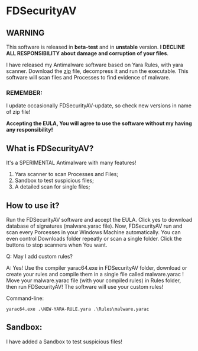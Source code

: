 # FDSecurityAV

## WARNING
This software is released in <strong>beta-test</strong> and in <strong>unstable</strong> version. <strong>I DECLINE ALL RESPONSIBILITY about damage and corruption of your files</strong>.

I have released my Antimalware software based on Yara Rules, with yara scanner. Download the <a href="https://github.com/FabioDefilippo/fdsecurity/blob/main/FDSecurityAV/FDSecurityAV-v1.1.0.0-FULL-PACKAGE.zip">zip</a> file, decompress it and run the executable. This software will scan files and Processes to find evidence of malware.
### REMEMBER:
I update occasionally FDSecurityAV-update, so check new versions in name of zip file!

<strong>Accepting the EULA, You will agree to use the software without my having any responsibility!</strong>

## What is FDSecurityAV?

It's a SPERIMENTAL Antimalware with many features!

1. Yara scanner to scan Processes and Files;
2. Sandbox to test suspicious files;
3. A detailed scan for single files;

## How to use it?

Run the FDSecurityAV software and accept the EULA. Click yes to download database of signatures (malware.yarac file). Now, FDSecurityAV run and scan every Porcesses in your Windows Machine automatically. You can even control Downloads folder repeatly or scan a single folder.
Click the buttons to stop scanners when You want.

Q: May I add custom rules?

A: Yes! Use the compiler yarac64.exe in FDSecurityAV folder, download or create your rules and compile them in a single file called malware.yarac ! Move your malware.yarac file (with your compiled rules) in Rules folder, then run FDSecurityAV! The software will use your custom rules!

Command-line:
```
yarac64.exe .\NEW-YARA-RULE.yara .\Rules\malware.yarac
```

## Sandbox:

I have added a Sandbox to test suspicious files!
